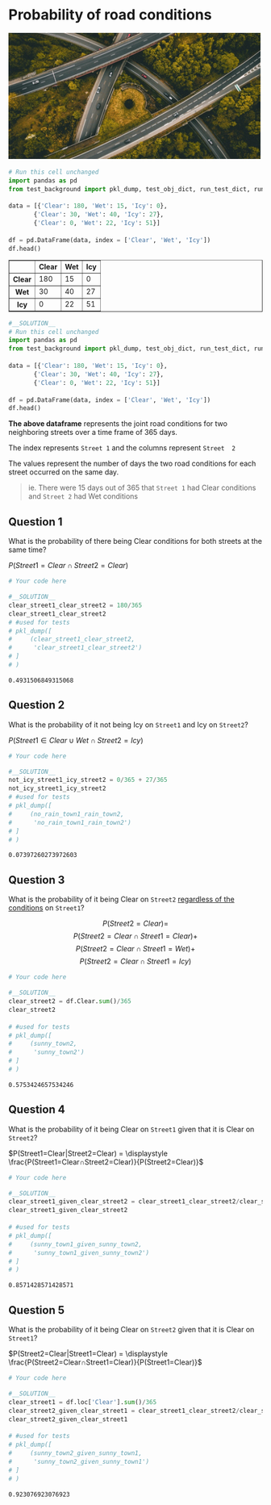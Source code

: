 # Probability of road conditions
<img src="roads.jpg" alt="Image of roads" width="500"/>


```python
# Run this cell unchanged
import pandas as pd
from test_background import pkl_dump, test_obj_dict, run_test_dict, run_test

data = [{'Clear': 180, 'Wet': 15, 'Icy': 0},
       {'Clear': 30, 'Wet': 40, 'Icy': 27},
       {'Clear': 0, 'Wet': 22, 'Icy': 51}]

df = pd.DataFrame(data, index = ['Clear', 'Wet', 'Icy'])
df.head()
```




<div>
<style scoped>
    .dataframe tbody tr th:only-of-type {
        vertical-align: middle;
    }

    .dataframe tbody tr th {
        vertical-align: top;
    }

    .dataframe thead th {
        text-align: right;
    }
</style>
<table border="1" class="dataframe">
  <thead>
    <tr style="text-align: right;">
      <th></th>
      <th>Clear</th>
      <th>Wet</th>
      <th>Icy</th>
    </tr>
  </thead>
  <tbody>
    <tr>
      <th>Clear</th>
      <td>180</td>
      <td>15</td>
      <td>0</td>
    </tr>
    <tr>
      <th>Wet</th>
      <td>30</td>
      <td>40</td>
      <td>27</td>
    </tr>
    <tr>
      <th>Icy</th>
      <td>0</td>
      <td>22</td>
      <td>51</td>
    </tr>
  </tbody>
</table>
</div>




```python
#__SOLUTION__
# Run this cell unchanged
import pandas as pd
from test_background import pkl_dump, test_obj_dict, run_test_dict, run_test

data = [{'Clear': 180, 'Wet': 15, 'Icy': 0},
       {'Clear': 30, 'Wet': 40, 'Icy': 27},
       {'Clear': 0, 'Wet': 22, 'Icy': 51}]

df = pd.DataFrame(data, index = ['Clear', 'Wet', 'Icy'])
df.head()
```

**The above dataframe** represents the joint road conditions for two neighboring streets over a time frame of 365 days. 

The index represents `Street 1` and the columns represent `Street  2`

The values represent the number of days the two road conditions for each street occurred on the same day.
>ie. There were 15 days out of 365 that `Street 1` had Clear conditions and `Street 2` had Wet conditions

## Question 1

What is the probability of there being Clear conditions for both streets at the same time?

$P(Street 1= Clear ∩ Street 2=Clear)$


```python
# Your code here
```


```python
#__SOLUTION__
clear_street1_clear_street2 = 180/365
clear_street1_clear_street2
# #used for tests
# pkl_dump([
#     (clear_street1_clear_street2,
#      'clear_street1_clear_street2')
# ]
# )
```




    0.4931506849315068



## Question 2

What is the probability of it not being Icy on `Street1` and Icy on `Street2`?

$P(Street1 ∈ {Clear ∪ Wet} ∩ Street2=Icy)$


```python
# Your code here
```


```python
#__SOLUTION__
not_icy_street1_icy_street2 = 0/365 + 27/365
not_icy_street1_icy_street2
# #used for tests
# pkl_dump([
#     (no_rain_town1_rain_town2,
#      'no_rain_town1_rain_town2')
# ]
# )
```




    0.07397260273972603



## Question 3

What is the probability of it being Clear on `Street2` <u>regardless of the conditions</u> on `Street1`?

$$P(Street2=Clear) =$$ 
$$P(Street2=Clear ∩ Street1=Clear) + $$
$$P(Street2=Clear ∩ Street1=Wet)+ $$
$$P(Street2=Clear ∩ Street1=Icy)$$


```python
# Your code here
```


```python
#__SOLUTION__
clear_street2 = df.Clear.sum()/365
clear_street2

# #used for tests
# pkl_dump([
#     (sunny_town2,
#      'sunny_town2')
# ]
# )
```




    0.5753424657534246



## Question 4

What is the probability  of it being Clear on ```Street1``` given that it is Clear on ```Street2```?

$P(Street1=Clear|Street2=Clear) = \displaystyle \frac{P(Street1=Clear∩Street2=Clear)}{P(Street2=Clear)}$


```python
# Your code here
```


```python
#__SOLUTION__
clear_street1_given_clear_street2 = clear_street1_clear_street2/clear_street2
clear_street1_given_clear_street2

# #used for tests
# pkl_dump([
#     (sunny_town1_given_sunny_town2,
#      'sunny_town1_given_sunny_town2')
# ]
# )
```




    0.8571428571428571



## Question 5

What is the probability of it being Clear on `Street2` given that it is Clear on `Street1`?

$P(Street2=Clear|Street1=Clear) = \displaystyle \frac{P(Street2=Clear∩Street1=Clear)}{P(Street1=Clear)}$


```python
# Your code here
```


```python
#__SOLUTION__
clear_street1 = df.loc['Clear'].sum()/365
clear_street2_given_clear_street1 = clear_street1_clear_street2/clear_street1
clear_street2_given_clear_street1

# #used for tests
# pkl_dump([
#     (sunny_town2_given_sunny_town1,
#      'sunny_town2_given_sunny_town1')
# ]
# )
```




    0.923076923076923


